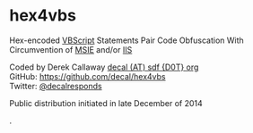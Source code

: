 hex4vbs  
=======  

Hex-encoded [VBScript](https://msdn.microsoft.com/library/t0aew7h6.aspx "VBScript on Microsoft Developer Network") Statements Pair Code Obfuscation With Circumvention of [MSIE](https://docs.microsoft.com/en-us/previous-versions/windows/internet-explorer/ "Microsoft Internet Explorer on Microsoft Docs") and/or [IIS](https://www.iis.net "Internet Information Services for Windows Server")   

Coded by Derek Callaway [decal (AT) sdf {D0T} org](<mailto:decal@sdf.org>)    
GitHub: <https://github.com/decal/hex4vbs>   
Twitter: [@decalresponds](https://twitter.com/decalresponds "Twitter @decalresponds")  

Public distribution initiated in late December of 2014  

. 
